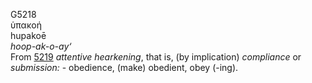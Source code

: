 <body>
  <p>G5218<br>  ὑπακοή  <br> hupakoē  <br><i>hoop-ak-o-ay‘ </i><br>From <a href="g5219.htm">5219</a>  <i>attentive</i> <i>hearkening</i>, that is, (by implication) <i>compliance</i> or <i>submission:</i> - obedience, (make) obedient, obey (-ing).<br></p>
 </body>